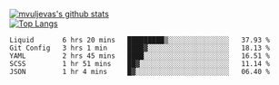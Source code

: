 [![mvuljevas's github stats](https://github-readme-stats.vercel.app/api?username=mvuljevas&show_icons=true&theme=dracula)](https://www.mvuljevas.com)
<br>
[![Top Langs](https://github-readme-stats.vercel.app/api/top-langs/?username=mvuljevas&theme=dracula)](https://www.mvuljevas.com)

<!--START_SECTION:waka-->
```text
Liquid       6 hrs 20 mins   █████████▒░░░░░░░░░░░░░░░   37.93 % 
Git Config   3 hrs 1 min     ████▓░░░░░░░░░░░░░░░░░░░░   18.13 % 
YAML         2 hrs 45 mins   ████░░░░░░░░░░░░░░░░░░░░░   16.51 % 
SCSS         1 hr 51 mins    ██▓░░░░░░░░░░░░░░░░░░░░░░   11.14 % 
JSON         1 hr 4 mins     █▓░░░░░░░░░░░░░░░░░░░░░░░   06.40 % 
```
<!--END_SECTION:waka-->
